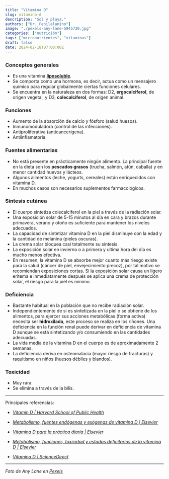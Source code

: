 ```yaml
---
title: "Vitamina D"
slug: vitamina-d
description: "Sol y playa."
authors: ["Dr. Fenilalanino"]
image: "./pexels-any-lane-5945720.jpg"
categories: ["nutrición"]
tags: ["micronutrientes", "vitaminas"]
draft: false
date: 2024-02-18T07:00:00Z
---
```


### Conceptos generales
- Es una vitamina **[liposoluble](/vitaminas-vision-general)**.
- Se comporta como una hormona, es decir, actua como un mensajero químico para regular globalmente ciertas funciones celulares.
- Se encuentra en la naturaleza en dos formas: D2, **ergocalciferol**, de origen vegetal, y D3, **colecalciferol**, de origen animal.

### Funciones
- Aumento de la absorción de calcio y fósforo (salud huesos).
- Inmunomoduladora (control de las infecciones).
- Antiproliferativa (anticancerígena).
- Antiinflamatoria.

### Fuentes alimentarias
- No está presente en prácticamente ningún alimento. La principal fuente en la dieta son los **pescados grasos** (trucha, salmón, atún, caballa) y en menor cantidad huevos y lácteos.
- Algunos alimentos (leche, yogurts, cereales) están enriquecidos con vitamina D.
- En muchos casos son necesarios suplementos farmacológicos.

### Síntesis cutánea
- El cuerpo sintetiza colecalciferol en la piel a través de la radiación solar.
- Una exposición solar de 5-15 minutos al día en cara y brazos durante primavera, verano y otoño es suficiente para mantener los niveles adecuados.
- La capacidad de sintetizar vitamina D en la piel disminuye con la edad y la cantidad de melanina (pieles oscuras).
- La crema solar bloquea casi totalmente su síntesis.
- La exposición solar en invierno o a primera y ultima hora del día es mucho menos efectiva.
- En resumen, la vitamina D se absorbe mejor cuanto más riesgo existe para la salud (cáncer de piel, envejecimiento precoz), por tal motivo se recomiendan exposiciones cortas. Si la exposición solar causa un ligero eritema e inmediatamente después se aplica una crema de protección solar, el riesgo para la piel es mínimo.

### Deficiencia
- Bastante habitual en la población que no recibe radiación solar.
- Independientemente de si es sintetizada en la piel o se obtiene de los alimentos, para ejercer sus acciones metabólicas (forma activa) necesita ser **hidroxilada**, este proceso se realiza en los riñones. Una deficiencia en la función renal puede derivar en deficiencia de vitamina D aunque se está sintetizando y/o consumiendo en las cantidades adecuadas.
- La vida media de la vitamina D en el cuerpo es de aproximadamente 2 semanas.
- La deficiencia deriva en osteomalacia (mayor riesgo de fracturas) y raquitismo en niños (huesos débiles y blandos).

### Toxicidad
- Muy rara.
- Se elimina a través de la bilis.


---

Principales referencias:

- *[Vitamin D | Harvard School of Public Health](https://www.hsph.harvard.edu/nutritionsource/vitamin-d/)*

- *[Metabolismo, fuentes endógenas y exógenas de vitamina D | Elsevier](https://www.elsevier.es/es-revista-reemo-70-articulo-metabolismo-fuentes-endogenas-exogenas-vitamina-13108019)*

- *[Vitamina D para la práctica diaria | Elsevier](https://www.elsevier.es/es-revista-medicina-familia-semergen-40-articulo-vitamina-d-practica-diaria-S1138359320300654)*

- *[Metabolismo, funciones, toxicidad y estados deficitarios de la vitamina D | Elsevier](https://www.elsevier.com/es-es/connect/metabolismo-funciones-toxicidad-y-estados-deficitarios-de-la-vitamina-d)*

- *[Vitamina D | ScienceDirect](https://www.sciencedirect.com/science/article/abs/pii/S1245178910701682)*

---

*Foto de Any Lane en [Pexels](https://www.pexels.com/photo/person-showing-slice-of-ripe-kiwi-5945720/)*
